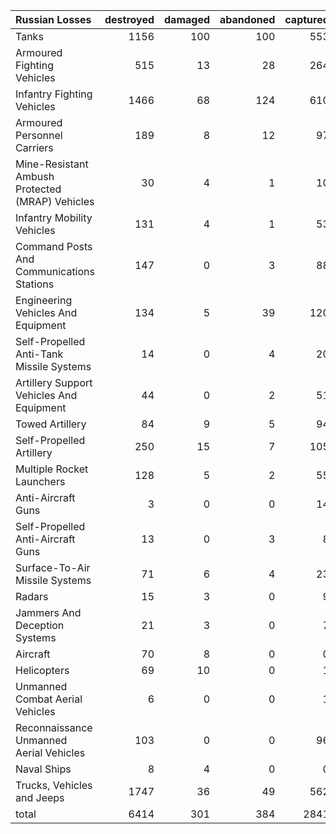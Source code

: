 | Russian Losses                                   |   destroyed |   damaged |   abandoned |   captured |   total |
|:-------------------------------------------------|------------:|----------:|------------:|-----------:|--------:|
| Tanks                                            |        1156 |       100 |         100 |        553 |    1909 |
| Armoured Fighting Vehicles                       |         515 |        13 |          28 |        264 |     820 |
| Infantry Fighting Vehicles                       |        1466 |        68 |         124 |        610 |    2268 |
| Armoured Personnel Carriers                      |         189 |         8 |          12 |         97 |     306 |
| Mine-Resistant Ambush Protected  (MRAP) Vehicles |          30 |         4 |           1 |         10 |      45 |
| Infantry Mobility Vehicles                       |         131 |         4 |           1 |         53 |     189 |
| Command Posts And Communications Stations        |         147 |         0 |           3 |         88 |     238 |
| Engineering Vehicles And Equipment               |         134 |         5 |          39 |        120 |     298 |
| Self-Propelled Anti-Tank Missile Systems         |          14 |         0 |           4 |         20 |      38 |
| Artillery Support Vehicles And Equipment         |          44 |         0 |           2 |         51 |      97 |
| Towed Artillery                                  |          84 |         9 |           5 |         94 |     192 |
| Self-Propelled Artillery                         |         250 |        15 |           7 |        105 |     377 |
| Multiple Rocket Launchers                        |         128 |         5 |           2 |         55 |     190 |
| Anti-Aircraft Guns                               |           3 |         0 |           0 |         14 |      17 |
| Self-Propelled Anti-Aircraft Guns                |          13 |         0 |           3 |          8 |      24 |
| Surface-To-Air Missile Systems                   |          71 |         6 |           4 |         23 |     104 |
| Radars                                           |          15 |         3 |           0 |          9 |      27 |
| Jammers And Deception Systems                    |          21 |         3 |           0 |          7 |      31 |
| Aircraft                                         |          70 |         8 |           0 |          0 |      78 |
| Helicopters                                      |          69 |        10 |           0 |          1 |      80 |
| Unmanned Combat Aerial Vehicles                  |           6 |         0 |           0 |          1 |       7 |
| Reconnaissance Unmanned Aerial Vehicles          |         103 |         0 |           0 |         96 |     199 |
| Naval Ships                                      |           8 |         4 |           0 |          0 |      12 |
| Trucks, Vehicles and Jeeps                       |        1747 |        36 |          49 |        562 |    2394 |
| total                                            |        6414 |       301 |         384 |       2841 |    9940 |